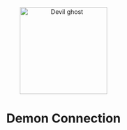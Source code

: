 <div align="center">
    <img src="./assets/pentagram.png" alt="Devil ghost" width="200" height="200"/>
    <h1>Demon Connection</h1>
</div>
